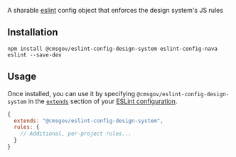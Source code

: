 A sharable [eslint](eslint.org) config object that enforces the design system's JS rules

## Installation

```
npm install @cmsgov/eslint-config-design-system eslint-config-nava eslint --save-dev
```

## Usage

Once installed, you can use it by specifying `@cmsgov/eslint-config-design-system` in the [`extends`](http://eslint.org/docs/user-guide/configuring#extending-configuration-files) section of your [ESLint configuration](http://eslint.org/docs/user-guide/configuring).

```js
{
  extends: "@cmsgov/eslint-config-design-system",
  rules: {
    // Additional, per-project rules...
  }
}
```
